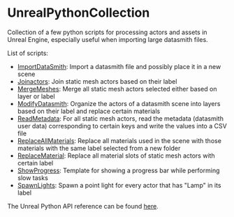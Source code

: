 # UnrealPythonCollection

Collection of a few python scripts for processing actors and assets in Unreal Engine, especially useful when importing large datasmith files.

List of scripts:
 - [ImportDataSmith](ImportDataSmith.py): Import a datasmith file and possibly place it in a new scene 
 - [Joinactors](Joinactors.py): Join static mesh actors based on their label
 - [MergeMeshes](MergeMeshes.py): Merge all static mesh actors selected either based on layer or label
 - [ModifyDatasmith](ModifyDatasmith.py): Organize the actors of a datasmith scene into layers based on their label and replace certain materials
 - [ReadMetadata](ReadMetadata.py): For all static mesh actors, read the metadata (datasmith user data) corresponding to certain keys and write the values into a CSV file
 - [ReplaceAllMaterials](ReplaceAllMaterials.py): Replace all materials used in the scene with those materials with the same label selected from a new folder
 - [ReplaceMaterial](ReplaceMaterial.py): Replace all material slots of static mesh actors with certain label
 - [ShowProgress](ShowProgress.py): Template for showing a progress bar while performing slow tasks
 - [SpawnLights](SpawnLights.py): Spawn a point light for every actor that has "Lamp" in its label 

The Unreal Python API reference can be found [here](https://docs.unrealengine.com/en-US/PythonAPI/index.html).

